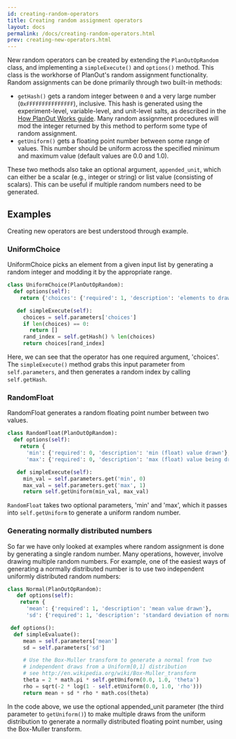 ```yaml
---
id: creating-random-operators
title: Creating random assignment operators
layout: docs
permalink: /docs/creating-random-operators.html
prev: creating-new-operators.html
---
```


New random operators can be created by extending the `PlanOutOpRandom` class,
and implementing a `simpleExecute()` and `options()` method.
This class is the workhorse of PlanOut's random assignment functionality.
Random assignments can be done primarily through two built-in methods:

 - `getHash()` gets a random integer between `0` and a very large number (`0xFFFFFFFFFFFFFFF`), inclusive.
 This hash is generated using the experiment-level, variable-level,
 and unit-level salts, as described in the
 [How PlanOut Works guide](how-planout-works.html).
 Many random assignment procedures will mod the integer returned by
 this method to perform some type of random assignment.
 - `getUniform()` gets a floating point number between some range of values.
This number should be uniform across the specified minimum and maximum value (default values are 0.0 and 1.0).

These two methods also take an optional argument, `appended_unit`, which can
either be a scalar (e.g., integer or string) or list value
(consisting of scalars). This can be useful if multiple random
numbers need to be generated.

## Examples
Creating new operators are best understood through example.

### UniformChoice
UniformChoice picks an element from a given input list by generating a random integer and modding it by the appropriate range.

```python
class UniformChoice(PlanOutOpRandom):
  def options(self):
    return {'choices': {'required': 1, 'description': 'elements to draw from'}}

   def simpleExecute(self):
     choices = self.parameters['choices']
     if len(choices) == 0:
       return []
     rand_index = self.getHash() % len(choices)
     return choices[rand_index]
```

Here, we can see that the operator has one required argument, 'choices'.  The `simpleExecute()` method grabs this input parameter from `self.parameters`, and then generates a random index by calling `self.getHash`.

### RandomFloat
RandomFloat generates a random floating point number between two values.

```python
class RandomFloat(PlanOutOpRandom):
  def options(self):
    return {
      'min': {'required': 0, 'description': 'min (float) value drawn'},
      'max': {'required': 0, 'description': 'max (float) value being drawn'}}

   def simpleExecute(self):
     min_val = self.parameters.get('min', 0)
     max_val = self.parameters.get('max', 1)
     return self.getUniform(min_val, max_val)
```
`RandomFloat` takes two optional parameters, 'min' and 'max', which it passes into `self.getUniform` to generate a uniform random number. 

### Generating normally distributed numbers
So far we have only looked at examples where random assignment is done by
generating a single random number.
Many operations, however, involve drawing multiple random numbers.
For example, one of the easiest ways of generating a normally
distributed number is to use two independent uniformly distributed
random numbers:

```python
class Normal(PlanOutOpRandom):
   def options(self):
    return {
      'mean': {'required': 1, 'description': 'mean value drawn'},
      'sd': {'required': 1, 'description': 'standard deviation of normal'}}

 def options():
  def simpleEvaluate():
     mean = self.parameters['mean']
     sd = self.parameters['sd']

     # Use the Box-Muller transform to generate a normal from two
     # independent draws from a Uniform[0,1] distribution
     # see http://en.wikipedia.org/wiki/Box-Muller_transform
     theta = 2 * math.pi * self.getUniform(0.0, 1.0, 'theta')
     rho = sqrt(-2 * log(1 - self.etUniform(0.0, 1.0, 'rho')))
     return mean + sd * rho * math.cos(theta)
```

In the code above, we use the optional appended_unit parameter (the third parameter to `getUniform()`) to make multiple draws from the uniform distribution to generate a normally distributed floating point number, using the Box-Muller transform.
